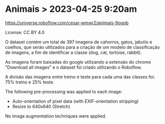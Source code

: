 # Animais > 2023-04-25 9:20am
https://universe.roboflow.com/cesar-wmwr2/animais-9oqob

License: CC BY 4.0

O dataset contém um total de 397 imagens de cahorros, gatos, jabutis e coelhos, que serão utilizados para a criação de um modelo de classificação de imagens, a fim de identificar a classe (dog, cat, tortoise, rabbit).

As imagens foram baixadas do google utilizando a  extensão do chrome "Download all images" e o dataset foi criado utilizando o Roboflow.

A divisão das imagens entre treino e teste para cada uma das classes foi: 75% treino e 25% teste.

The following pre-processing was applied to each image:
* Auto-orientation of pixel data (with EXIF-orientation stripping)
* Resize to 640x640 (Stretch)

No image augmentation techniques were applied.